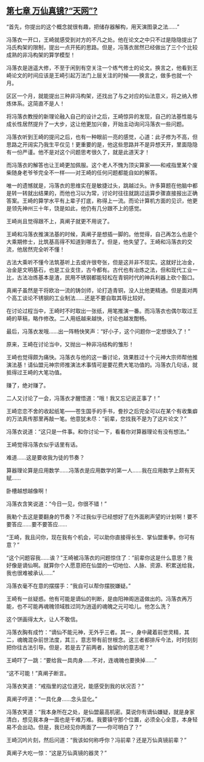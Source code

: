 ## [第七章 万仙真镜?“天网”?](https://www.xxbiquge.com/11_11207/8783676.html)


  “首先，你提出的这个概念就很有趣，把储存器解构，用天演图录之法……”

  冯落衣一开口，王崎就感受到对方的不凡之处。他在论文之中只不过是隐隐提出了冯氏构架的限制，提出一点开拓的思路。但是，冯落衣居然已经做出了三个个比较成熟的非冯构架的算学模型！

  冯落衣是逍遥大修，不至于闲到有空关注一个练气修士的论文。换言之，他看到王崎论文的时间应该是王崎引起万法门上层关注的时候——换言之，做多也就一个月。

  区区一个月，就能提出三种非冯构架，还找出了与之对应的仙法意义，将之纳入修炼体系。这简直不是人！

  将冯落衣教授的新理论融入自己的设计之后，王崎惊异的发现，自己的法基性能与成长性居然提升了一大步，这让他更加兴奋，开始主动询问冯落衣一些问题。

  冯落衣听到王崎的提问之后，也有一种眼前一亮的感觉，心道：此子修为不高，但思路之开阔实乃我生平仅见！更重要的是，他这些思路并不是异想天开，里面隐隐有一份严谨。他不是对这个问题思考很久了，就是此道天才！

  而冯落衣的解答也让王崎更加佩服。这个老人不愧为顶尖算家——和戒指里某个废柴随身老爷爷完全不一样——对王崎的任何问题都能自如的解答。

  唯一的遗憾就是，冯落衣的思维实在是敏捷过头，跳越过头。许多算题在他脑中都是转一转就出结果的，而他也习以为常，讨论时往往就跳过运算步骤直接报出正确答案。王崎的算学水平有上辈子打底，称得上一流。而论计算机方面的见识，他更是领先神州三十年，饶是如此，他仍有几分跟不上的感觉。

  王崎尚且觉得跟不上，真阐子就更不用说了。

  王崎和冯落衣推演法基的时候，真阐子是想插一脚的。他觉得，自己再怎么也是个大乘期修士，比筑基高得不知道到哪去了。但是，他失望了。王崎和冯落衣的交流，他居然完全听不懂！

  古法大乘听不懂今法筑基听上去或许很夸张，但是这并非不现实。这就好比冶金，冶金是文明基石，也是工业支住，古今都有。古代也有冶炼之法，但和现代工业一比，古法冶炼基本是渣，民用不锈钢都能轻松在青铜时代的神兵利器上砍个豁口。

  真阐子虽然是干将欧冶一流的铸剑师，论打造青铜，没人比他更精通。但是面对两个高工谈论不锈钢的工业制法……还是不要自取其辱比较好。

  在讨论过程当中，王崎时不时取出一张纸，用笔推演一番。而冯落衣也偶尔取过王崎的草稿，略作修改。二人用纸越来越快，讨论也越发酣畅。

  最后，冯落衣发哦……出一阵畅快笑声：“好小子，这个问题你一定想很久了！”

  原来，王崎在讨论当中，又抛出一种非冯结构的雏形！

  王崎也觉得颇为痛快。冯落衣与他的这一番讨论，效果胜过十个元神大宗师帮他推演法基！请仙盟元神宗师推演法术事情可是要花费大笔功值的。冯落衣几句话，就抵得过王崎的大笔功值。

  赚了，绝对赚了。

  二人又讨论了一会，冯落衣才醒悟道：“哦！我又忘记说正事了！”

  王崎恋恋不舍的收起纸笔——苍生国手的手书，誊抄之后完全可以在某个有收集癖的万法真传那里再敲一笔。他意犹未尽：“前辈，您找我不是为了这片论文？”

  冯落衣说道：“这只是一件事。和你讨论一下，看看你对算器理论有没有想法。”

  王崎觉得冯落衣似乎话里有话。

  难道……这是要收我为徒的节奏？

  算器理论算是应用数学……冯落衣是应用数学的第一人……我在应用数学上颇有天赋……

  卧槽越想越像啊！

  冯落衣含笑说道：“今日一见，你很不错！”

  我勒个去这是要翻身的节奏？不过我似乎已经想好了在外面刷声望的计划啊！要不要答应……要不要答应……

  “王崎，我且问你，现在我有个机会，可以助你直接得长生、掌仙盟重拳。你可有意？”

  “这个问题容我……诶？”王崎被冯落衣的问题惊住了：“前辈你这是什么意思？我好像是谪仙啊。就算你个人愿意把在仙盟的一切地位、人脉、资源、积累送给我，我也很难被承认……”

  冯落衣毫不在意的摆摆手：“我自可以帮你摆脱嫌疑。”

  王崎有一丝疑惑。他有可能是谪仙的判断，是由阳神阁逍遥做出的。冯落衣再万能，也不可能再魂魄领域胜过同为逍遥的魂魄之元可哈儿。他怎么洗？

  这个饼画得太大，让人不敢信。

  冯落衣胸有成竹：“谪仙不能元神，无外乎三者。其一，身中藏着前世灵精，其二，魂魄混杂前世法度，其三，意志带有前世根念。这三者都排斥今法，时时刻刻把你往古法引导。但是，若是去了前两者，独留你的意志呢？”

  王崎吓了一跳：“要给我一具肉身……不对，连魂魄也要换掉……”

  “这不可能！”真阐子断言。

  冯落衣笑道：“戒指里的这位道兄，能感受到我的状况否？”

  真阐子哼道：“一具化身……念头显化。”

  冯落衣笑道：“我本身所在之处，是仙盟最高机密。莫说你有谪仙嫌疑，就是身家清白，想见我本身一面也是千难万难。我要镇守那个位置，必须全心全意，本身轻易不会出动。但是，我已经见你两面了——你可明白了？”

  王崎沉吟片刻，然后问道：“我该如何称呼你？冯前辈？还是万仙真镜前辈？”

  真阐子大吃一惊：“这是万仙真镜的器灵？”
